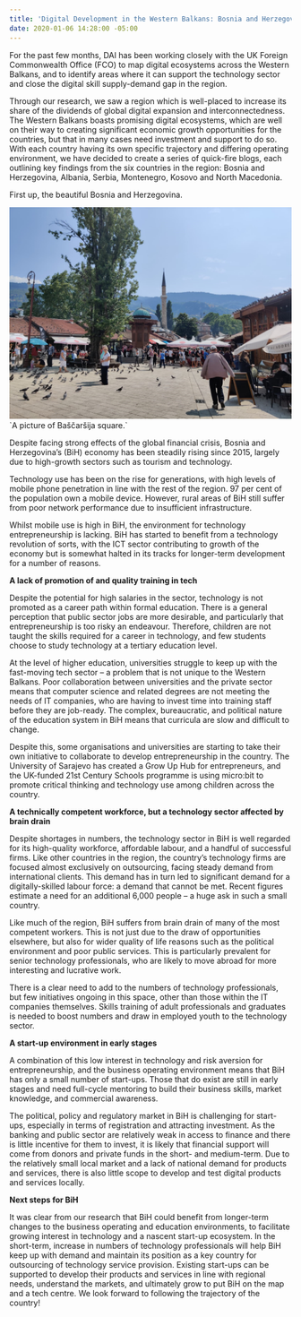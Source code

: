 ```yaml
---
title: 'Digital Development in the Western Balkans: Bosnia and Herzegovina'
date: 2020-01-06 14:28:00 -05:00
---
```


For the past few months, DAI has been working closely with the UK Foreign Commonwealth Office (FCO) to map digital ecosystems across the Western Balkans, and to identify areas where it can support the technology sector and close the digital skill supply-demand gap in the region.

Through our research, we saw a region which is well-placed to increase its share of the dividends of global digital expansion and interconnectedness. The Western Balkans boasts promising digital ecosystems, which are well on their way to creating significant economic growth opportunities for the countries, but that in many cases need investment and support to do so. With each country having its own specific trajectory and differing operating environment, we have decided to create a series of quick-fire blogs, each outlining key findings from the six countries in the region: Bosnia and Herzegovina, Albania, Serbia, Montenegro, Kosovo and North Macedonia. 

First up, the beautiful Bosnia and Herzegovina.

![BiH.jpg](/uploads/BiH.jpg)\`A picture of Baščaršija square.\`

<!--more-->

Despite facing strong effects of the global financial crisis, Bosnia and Herzegovina’s (BiH) economy has been steadily rising since 2015, largely due to high-growth sectors such as tourism and technology.

Technology use has been on the rise for generations, with high levels of mobile phone penetration in line with the rest of the region. 97 per cent of the population own a mobile device. However, rural areas of BiH still suffer from poor network performance due to insufficient infrastructure.

Whilst mobile use is high in BiH, the environment for technology entrepreneurship is lacking. BiH has started to benefit from a technology revolution of sorts, with the ICT sector contributing to growth of the economy but is somewhat halted in its tracks for longer-term development for a number of reasons.

**A lack of promotion of and quality training in tech**

Despite the potential for high salaries in the sector, technology is not promoted as a career path within formal education. There is a general perception that public sector jobs are more desirable, and particularly that entrepreneurship is too risky an endeavour. Therefore, children are not taught the skills required for a career in technology, and few students choose to study technology at a tertiary education level.

At the level of higher education, universities struggle to keep up with the fast-moving tech sector – a problem that is not unique to the Western Balkans. Poor collaboration between universities and the private sector means that computer science and related degrees are not meeting the needs of IT companies, who are having to invest time into training staff before they are job-ready. The complex, bureaucratic, and political nature of the education system in BiH means that curricula are slow and difficult to change.

Despite this, some organisations and universities are starting to take their own initiative to collaborate to develop entrepreneurship in the country. The University of Sarajevo has created a Grow Up Hub for entrepreneurs, and the UK-funded 21st Century Schools programme is using micro:bit to promote critical thinking and technology use among children across the country.

**A technically competent workforce, but a technology sector affected by brain drain**

Despite shortages in numbers, the technology sector in BiH is well regarded for its high-quality workforce, affordable labour, and a handful of successful firms. Like other countries in the region, the country’s technology firms are focused almost exclusively on outsourcing, facing steady demand from international clients. This demand has in turn led to significant demand for a digitally-skilled labour force: a demand that cannot be met. Recent figures estimate a need for an additional 6,000 people – a huge ask in such a small country.

Like much of the region, BiH suffers from brain drain of many of the most competent workers. This is not just due to the draw of opportunities elsewhere, but also for wider quality of life reasons such as the political environment and poor public services. This is particularly prevalent for senior technology professionals, who are likely to move abroad for more interesting and lucrative work.

There is a clear need to add to the numbers of technology professionals, but few initiatives ongoing in this space, other than those within the IT companies themselves. Skills training of adult professionals and graduates is needed to boost numbers and draw in employed youth to the technology sector.

**A start-up environment in early stages**

A combination of this low interest in technology and risk aversion for entrepreneurship, and the business operating environment means that BiH has only a small number of start-ups. Those that do exist are still in early stages and need full-cycle mentoring to build their business skills, market knowledge, and commercial awareness.

The political, policy and regulatory market in BiH is challenging for start-ups, especially in terms of registration and attracting investment. As the banking and public sector are relatively weak in access to finance and there is little incentive for them to invest, it is likely that financial support will come from donors and private funds in the short- and medium-term. Due to the relatively small local market and a lack of national demand for products and services, there is also little scope to develop and test digital products and services locally.

**Next steps for BiH**

It was clear from our research that BiH could benefit from longer-term changes to the business operating and education environments, to facilitate growing interest in technology and a nascent start-up ecosystem. In the short-term, increase in numbers of technology professionals will help BiH keep up with demand and maintain its position as a key country for outsourcing of technology service provision. Existing start-ups can be supported to develop their products and services in line with regional needs, understand the markets, and ultimately grow to put BiH on the map and a tech centre. We look forward to following the trajectory of the country!